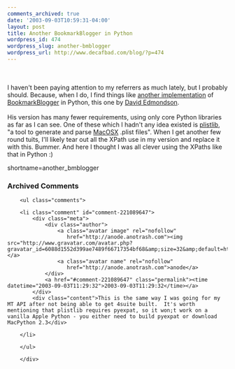 ```yaml
---
comments_archived: true
date: '2003-09-03T10:59:31-04:00'
layout: post
title: Another BookmarkBlogger in Python
wordpress_id: 474
wordpress_slug: another-bmblogger
wordpress_url: http://www.decafbad.com/blog/?p=474
---
```

<br /><br />
I haven't been paying attention to my referrers as much lately,
but I probably should.  Because, when I do, I find things like
<a href="http://www.hollytree-house.co.uk/twiki/bin/view/Main/BmBlog" target="_top">another implementation</a>
of <a href="http://www.decafbad.com/twiki/bin/view/Main/BookmarkBlogger">BookmarkBlogger</a> in Python, this one by
<a href="http://www.hollytree-house.co.uk/dme/cgi-bin/blosxom.cgi/web" target="_top">David Edmondson</a>.
<br /><br />
His version has many fewer requirements, using only core Python
libraries as far as I can see.  One of these which I hadn't any idea
existed is
<a href="http://www.usatlas.bnl.gov/~fisyak/star/public/WWW/sources/Python-2.3a1/Lib/plat-mac/plistlib.py" target="_top">plistlib</a>,
"a tool to generate and parse <a href="http://www.decafbad.com/twiki/bin/view/Main/MacOSX">MacOSX</a> .plist files".  When I get
another few round tuits, I'll likely tear out all the XPath use
in my version and replace it with this.  Bummer.  And here I thought
I was all clever using the XPaths like that in Python :)
<!--more-->
shortname=another_bmblogger

<div id="comments" class="comments archived-comments">
            <h3>Archived Comments</h3>
            
        <ul class="comments">
            
        <li class="comment" id="comment-221089647">
            <div class="meta">
                <div class="author">
                    <a class="avatar image" rel="nofollow" 
                       href="http://anode.anotrash.com"><img src="http://www.gravatar.com/avatar.php?gravatar_id=6088d1552d399ae7489f66717354bf68&amp;size=32&amp;default=http://mediacdn.disqus.com/1320279820/images/noavatar32.png"/></a>
                    <a class="avatar name" rel="nofollow" 
                       href="http://anode.anotrash.com">anode</a>
                </div>
                <a href="#comment-221089647" class="permalink"><time datetime="2003-09-03T11:29:32">2003-09-03T11:29:32</time></a>
            </div>
            <div class="content">This is the same way I was going for my MT API after not being able to get 4suite built.  It's worth mentioning that plistlib requires pyexpat, so it won;t work on a vanilla Apple Python - you either need to build pyexpat or download MacPython 2.3</div>
            
        </li>
    
        </ul>
    
        </div>
    